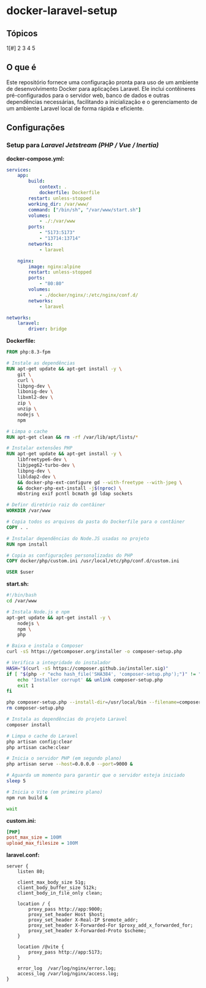# docker-laravel-setup

## Tópicos
1[#]
2
3
4
5

## O que é
Este repositório fornece uma configuração pronta para uso de um ambiente de desenvolvimento Docker para aplicações Laravel. Ele inclui contêineres pré-configurados para o servidor web, banco de dados e outras dependências necessárias, facilitando a inicialização e o gerenciamento de um ambiente Laravel local de forma rápida e eficiente.

## Configurações

### Setup para _Laravel Jetstream (PHP / Vue / Inertia)_
**docker-compose.yml:**
```yml
services:
    app:
        build:
            context: .
            dockerfile: Dockerfile
        restart: unless-stopped
        working_dir: /var/www/
        command: ["/bin/sh", "/var/www/start.sh"]
        volumes:
            - ./:/var/www
        ports:
            - "5173:5173"
            - "13714:13714"
        networks:
            - laravel

    nginx:
        image: nginx:alpine
        restart: unless-stopped
        ports:
            - "80:80"
        volumes:
            - ./docker/nginx/:/etc/nginx/conf.d/
        networks:
            - laravel

networks:
    laravel:
        driver: bridge
```

**Dockerfile:**
```Dockerfile
FROM php:8.3-fpm

# Instale as dependências
RUN apt-get update && apt-get install -y \
    git \
    curl \
    libpng-dev \
    libonig-dev \
    libxml2-dev \
    zip \
    unzip \
    nodejs \
    npm

# Limpa o cache
RUN apt-get clean && rm -rf /var/lib/apt/lists/*

# Instalar extensões PHP
RUN apt-get update && apt-get install -y \
    libfreetype6-dev \
    libjpeg62-turbo-dev \
    libpng-dev \
    libldap2-dev \
    && docker-php-ext-configure gd --with-freetype --with-jpeg \
    && docker-php-ext-install -j$(nproc) \
    mbstring exif pcntl bcmath gd ldap sockets

# Definr diretório raiz do contâiner
WORKDIR /var/www

# Copia todos os arquivos da pasta do Dockerfile para o contâiner
COPY . .

# Instalar dependências do Node.JS usadas no projeto
RUN npm install

# Copia as configurações personalizadas do PHP
COPY docker/php/custom.ini /usr/local/etc/php/conf.d/custom.ini

USER $user
```

**start.sh:**
```bash
#!/bin/bash
cd /var/www

# Instala Node.js e npm
apt-get update && apt-get install -y \
    nodejs \
    npm \ 
    php

# Baixa e instala o Composer
curl -sS https://getcomposer.org/installer -o composer-setup.php

# Verifica a integridade do instalador
HASH="$(curl -sS https://composer.github.io/installer.sig)"
if [ "$(php -r "echo hash_file('SHA384', 'composer-setup.php');")" != "$HASH" ]; then
    echo 'Installer corrupt' && unlink composer-setup.php
    exit 1
fi

php composer-setup.php --install-dir=/usr/local/bin --filename=composer
rm composer-setup.php

# Instala as dependências do projeto Laravel
composer install

# Limpa o cache do Laravel
php artisan config:clear
php artisan cache:clear

# Inicia o servidor PHP (em segundo plano)
php artisan serve --host=0.0.0.0 --port=9000 &

# Aguarda um momento para garantir que o servidor esteja iniciado
sleep 5

# Inicia o Vite (em primeiro plano)
npm run build &

wait
```

**custom.ini:**
```ini
[PHP]
post_max_size = 100M
upload_max_filesize = 100M
```

**laravel.conf:**
```nginx
server {
    listen 80;

    client_max_body_size 51g;
    client_body_buffer_size 512k;
    client_body_in_file_only clean;

    location / {
        proxy_pass http://app:9000;
        proxy_set_header Host $host;
        proxy_set_header X-Real-IP $remote_addr;
        proxy_set_header X-Forwarded-For $proxy_add_x_forwarded_for;
        proxy_set_header X-Forwarded-Proto $scheme;
    }

    location /@vite {
        proxy_pass http://app:5173; 
    }

    error_log  /var/log/nginx/error.log;
    access_log /var/log/nginx/access.log;
}
```
